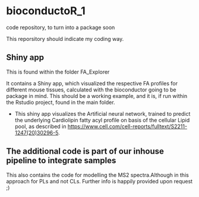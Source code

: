 # bioconductoR_1
code repository, to turn into a package soon

This reporsitory should indicate my coding way.

## Shiny app

This is found within the folder FA_Explorer

It contains a Shiny app, which visualized the respective FA profiles for different mouse tissues, calculated with the bioconductor going to be package in mind.
This should be a working example, and it is, if run within the Rstudio project, found in the main folder.
* This shiny app visualizes the Artificial neural network, trained to predict the underlying Cardiolipin fatty acyl profile on basis of the cellular Lipid pool, as described in https://www.cell.com/cell-reports/fulltext/S2211-1247(20)30296-5.

## The additional code is part of our inhouse pipeline to integrate samples

This also contains the code for modelling the MS2 spectra.Although in this approach for PLs and not CLs.
Further info is happily provided upon request ;)
